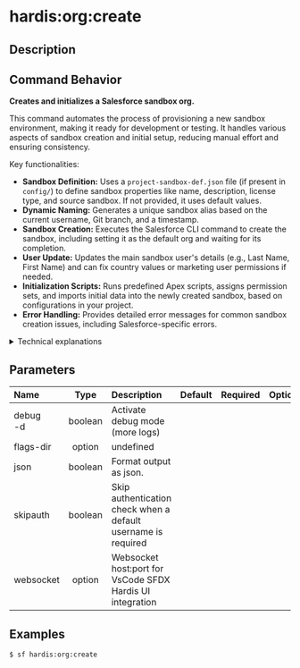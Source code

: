 <!-- This file has been generated with command 'sf hardis:doc:plugin:generate'. Please do not update it manually or it may be overwritten -->
# hardis:org:create

## Description


## Command Behavior

**Creates and initializes a Salesforce sandbox org.**

This command automates the process of provisioning a new sandbox environment, making it ready for development or testing. It handles various aspects of sandbox creation and initial setup, reducing manual effort and ensuring consistency.

Key functionalities:

- **Sandbox Definition:** Uses a `project-sandbox-def.json` file (if present in `config/`) to define sandbox properties like name, description, license type, and source sandbox. If not provided, it uses default values.
- **Dynamic Naming:** Generates a unique sandbox alias based on the current username, Git branch, and a timestamp.
- **Sandbox Creation:** Executes the Salesforce CLI command to create the sandbox, including setting it as the default org and waiting for its completion.
- **User Update:** Updates the main sandbox user's details (e.g., Last Name, First Name) and can fix country values or marketing user permissions if needed.
- **Initialization Scripts:** Runs predefined Apex scripts, assigns permission sets, and imports initial data into the newly created sandbox, based on configurations in your project.
- **Error Handling:** Provides detailed error messages for common sandbox creation issues, including Salesforce-specific errors.

<details>
<summary>Technical explanations</summary>

The command's technical implementation involves:

- **Configuration Loading:** It loads project and user configurations using `getConfig` to retrieve settings like `projectName`, `devHubAlias`, and `userEmail`.
- **Git Integration:** Retrieves the current Git branch name using `getCurrentGitBranch` to inform sandbox naming.
- **File System Operations:** Uses `fs-extra` to manage sandbox definition files (reading `project-sandbox-def.json`, writing a user-specific definition file) and temporary directories.
- **Salesforce CLI Execution:** Executes Salesforce CLI commands (`sf org create sandbox`, `sf data get record`, `sf data update record`, `sf org open`) using `execSfdxJson` for sandbox creation, user updates, and opening the org in a browser.
- **Cache Management:** Clears the Salesforce CLI org list cache (`clearCache('sf org list')`) to ensure the newly created sandbox is immediately recognized.
- **Initialization Utilities:** Calls a suite of utility functions (`initPermissionSetAssignments`, `initApexScripts`, `initOrgData`) to perform post-creation setup tasks.
- **Error Assertions:** Uses `assert` to check the success of Salesforce CLI commands and provides custom error messages for better debugging.
- **WebSocket Communication:** Uses `WebSocketClient.sendRefreshStatusMessage` to notify connected VS Code clients about the new sandbox.
- **Required Plugin Check:** Explicitly lists `sfdmu` as a required plugin, indicating its role in data initialization.
</details>


## Parameters

|Name|Type|Description|Default|Required|Options|
|:---|:--:|:----------|:-----:|:------:|:-----:|
|debug<br/>-d|boolean|Activate debug mode (more logs)||||
|flags-dir|option|undefined||||
|json|boolean|Format output as json.||||
|skipauth|boolean|Skip authentication check when a default username is required||||
|websocket|option|Websocket host:port for VsCode SFDX Hardis UI integration||||

## Examples

```shell
$ sf hardis:org:create
```


